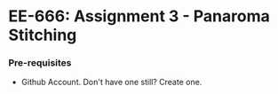 
# EE-666: Assignment 3 - Panaroma Stitching

### Pre-requisites
 - Github Account.  Don't have one still? Create one.



